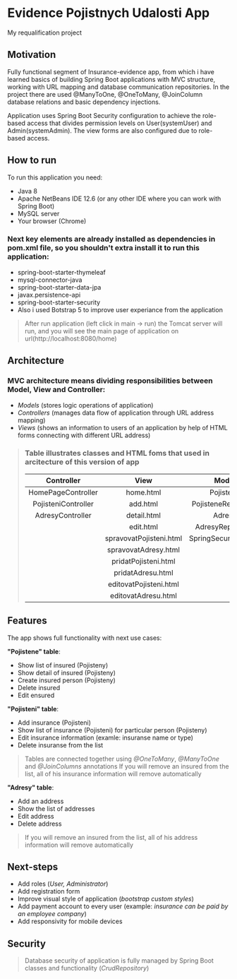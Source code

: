 # Evidence Pojistnych Udalosti App
My requalification project



## Motivation

Fully functional segment of Insurance-evidence app, from which i have learned basics of building Spring Boot applications with MVC structure, working with URL mapping and database communication repositories. In the project there are used @ManyToOne, @OneToMany, @JoinColumn database relations and basic dependency injections. 

Application uses Spring Boot Security configuration to achieve the role-based access that divides permission levels on User(systemUser) and Admin(systemAdmin). The view forms are also configured due to role-based access.



## How to run

To run this application you need:

- Java 8
- Apache NetBeans IDE 12.6 (or any other IDE where you can work with Spring Boot)
- MySQL server
- Your browser (Chrome)



### Next key elements are already installed as dependencies in pom.xml file, so you shouldn't extra install it to run this application:

- spring-boot-starter-thymeleaf
- mysql-connector-java
- spring-boot-starter-data-jpa
- javax.persistence-api
- spring-boot-starter-security
- Also i used Botstrap 5 to improve user experiance from the application

> 
> After run application (left click in main -> run) the Tomcat server will run, and you will see the main page of application on url(http://localhost:8080/home)
> 



## Architecture

### MVC architecture means dividing responsibilities between Model, View and Controller:

- *Models* (stores logic operations of application)
- *Controllers* (manages data flow of application through URL address mapping)
- *Views* (shows an information to users of an application by help of HTML forms connecting with different URL address)


> ### Table illustrates classes and HTML foms that used in arcitecture of this version of app
> 
> | **Controller** | **View** | **Model** |
> | :-----------: | :-----: | :-------: |
> | HomePageController | home.html | Pojistene |
> | PojisteniController | add.html | PojisteneRepository |
> | AdresyController | detail.html | Adresy |
> | | edit.html | AdresyRepository |
> | | spravovatPojisteni.html | SpringSecurityConfig |
> | | spravovatAdresy.html | |
> | | pridatPojisteni.html | |
> | | pridatAdresu.html | |
> | | editovatPojisteni.html | |
> | | editovatAdresu.html | |


## Features

The app shows full functionality with next use cases:

**"Pojistene" table**:

- Show list of insured (Pojisteny)
- Show detail of insured (Pojisteny)
- Create insured person (Pojisteny)
- Delete insured
- Edit ensured

**"Pojisteni" table**:

- Add insurance (Pojisteni)
- Show list of insurance (Pojisteni) for particular person (Pojisteny)
- Edit insurance information (examle: insuranse name or type)
- Delete insuranse from the list

> Tables are connected together using *@OneToMany*, *@ManyToOne* and *@JoinColumns* annotations
> If you will remove an insured from the list, all of his insurance information will remove automatically

**"Adresy" table**:

- Add an address
- Show the list of addresses
- Edit address
- Delete address

> If you will remove an insured from the list, all of his address information will remove automatically


## Next-steps

- Add roles (*User, Administrator*)
- Add registration form
- Improve visual style of application (*bootstrap custom styles*)
- Add payment account to every user (example: *insurance can be paid by an employee company*)
- Add responsivity for mobile devices



## Security

> Database security of application is fully managed by Spring Boot classes and functionality (*CrudRepository*)
